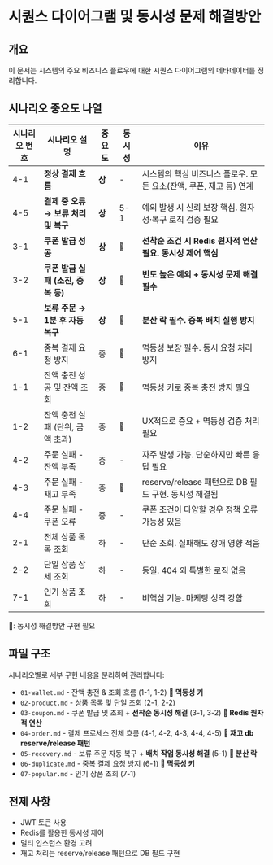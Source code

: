 # 시퀀스 다이어그램 및 동시성 문제 해결방안

## 개요

이 문서는 시스템의 주요 비즈니스 플로우에 대한 시퀀스 다이어그램의 메타데이터를 정리합니다.

## 시나리오 중요도 나열

| 시나리오 번호 | 시나리오 설명                        | 중요도 | 동시성 | 이유                                                               |
| ------------- | ------------------------------------ | ------ | ------ | ------------------------------------------------------------------ |
| 4-1           | **정상 결제 흐름**                   | **상** | -      | 시스템의 핵심 비즈니스 플로우. 모든 요소(잔액, 쿠폰, 재고 등) 연계 |
| 4-5           | **결제 중 오류 → 보류 처리 및 복구** | **상** | 5-1    | 예외 발생 시 신뢰 보장 핵심. 원자성·복구 로직 검증 필요            |
| 3-1           | **쿠폰 발급 성공**                   | **상** | **🔐** | **선착순 조건 시 Redis 원자적 연산 필요. 동시성 제어 핵심**        |
| 3-2           | **쿠폰 발급 실패 (소진, 중복 등)**   | **상** | **🔐** | **빈도 높은 예외 + 동시성 문제 해결 필수**                         |
| 5-1           | **보류 주문 → 1분 후 자동 복구**     | **상** | **🔐** | **분산 락 필수. 중복 배치 실행 방지**                              |
| 6-1           | 중복 결제 요청 방지                  | 중     | 🔐     | 멱등성 보장 필수. 동시 요청 처리 방지                              |
| 1-1           | 잔액 충전 성공 및 잔액 조회          | 중     | 🔐     | 멱등성 키로 중복 충전 방지 필요                                    |
| 1-2           | 잔액 충전 실패 (단위, 금액 초과)     | 중     | 🔐     | UX적으로 중요 + 멱등성 검증 처리 필요                              |
| 4-2           | 주문 실패 - 잔액 부족                | 중     | -      | 자주 발생 가능. 단순하지만 빠른 응답 필요                          |
| 4-3           | 주문 실패 - 재고 부족                | 중     | 🔐     | reserve/release 패턴으로 DB 필드 구현. 동시성 해결됨               |
| 4-4           | 주문 실패 - 쿠폰 오류                | 중     | -      | 쿠폰 조건이 다양할 경우 정책 오류 가능성 있음                      |
| 2-1           | 전체 상품 목록 조회                  | 하     | -      | 단순 조회. 실패해도 장애 영향 적음                                 |
| 2-2           | 단일 상품 상세 조회                  | 하     | -      | 동일. 404 외 특별한 로직 없음                                      |
| 7-1           | 인기 상품 조회                       | 하     | -      | 비핵심 기능. 마케팅 성격 강함                                      |

**🔐**: 동시성 해결방안 구현 필요

## 파일 구조

시나리오별로 세부 구현 내용을 분리하여 관리합니다:

- `01-wallet.md` - 잔액 충전 & 조회 흐름 (1-1, 1-2) **🔐 멱등성 키**
- `02-product.md` - 상품 목록 및 단일 조회 (2-1, 2-2)
- `03-coupon.md` - 쿠폰 발급 및 조회 + **선착순 동시성 해결** (3-1, 3-2) **🔐 Redis 원자적 연산**
- `04-order.md` - 결제 프로세스 전체 흐름 (4-1, 4-2, 4-3, 4-4, 4-5) **🔐 재고 db reserve/release 패턴**
- `05-recovery.md` - 보류 주문 자동 복구 + **배치 작업 동시성 해결** (5-1) **🔐 분산 락**
- `06-duplicate.md` - 중복 결제 요청 방지 (6-1) **🔐 멱등성 키**
- `07-popular.md` - 인기 상품 조회 (7-1)

## 전제 사항

- JWT 토큰 사용
- Redis를 활용한 동시성 제어
- 멀티 인스턴스 환경 고려
- 재고 처리는 reserve/release 패턴으로 DB 필드 구현
